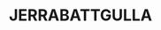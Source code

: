 ---
lastmod: '2025-04-06T06:05:20+00:00'
latitude: -35.68412522
layout: suburb
longitude: 149.5828158
postcode: '2622'
state: NSW
title: JERRABATTGULLA
url: /nsw/jerrabattgulla/
---